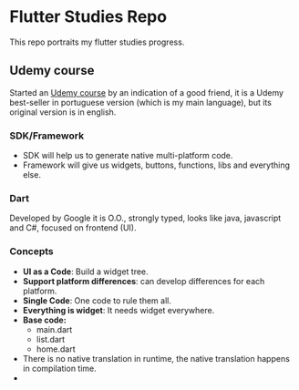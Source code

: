 # Flutter Studies Repo
This repo portraits my flutter studies progress.

## Udemy course
Started an [Udemy course](https://www.udemy.com/course/curso-flutter/?src=sac&kw=aprenda+flutter) by an indication of a good friend, it is a Udemy best-seller in portuguese version (which is my main language), but its original version is in english.
### SDK/Framework
* SDK will help us to generate native multi-platform code.
* Framework will give us widgets, buttons, functions, libs and everything else.

### Dart
Developed by Google it is O.O., strongly typed, looks like java, javascript and C#, focused on frontend (UI).

### Concepts
* **UI as a Code**: Build a widget tree.
* **Support platform differences**: can develop differences for each platform.
* **Single Code**: One code to rule them all.
* **Everything is widget**: It needs widget everywhere.
* **Base code:**
  * main.dart
  * list.dart
  * home.dart
* There is no native translation in runtime, the native translation happens in compilation time.
* 